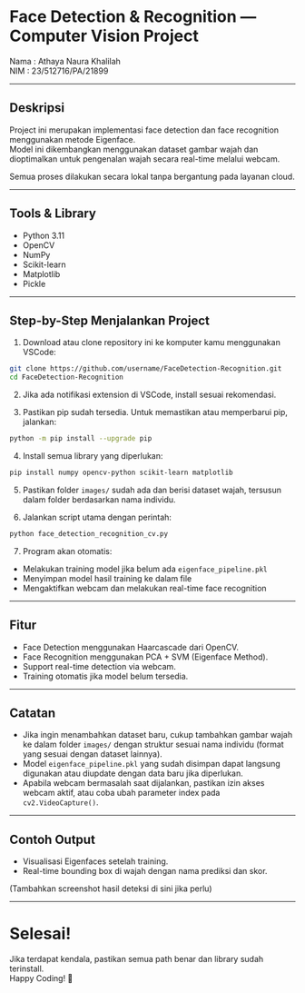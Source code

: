 # Face Detection & Recognition — Computer Vision Project

Nama : Athaya Naura Khalilah  
NIM : 23/512716/PA/21899

---

## Deskripsi
Project ini merupakan implementasi face detection dan face recognition menggunakan metode Eigenface.  
Model ini dikembangkan menggunakan dataset gambar wajah dan dioptimalkan untuk pengenalan wajah secara real-time melalui webcam.

Semua proses dilakukan secara lokal tanpa bergantung pada layanan cloud.

---

## Tools & Library
- Python 3.11
- OpenCV
- NumPy
- Scikit-learn
- Matplotlib
- Pickle

---
## Step-by-Step Menjalankan Project

1. Download atau clone repository ini ke komputer kamu menggunakan VSCode:
```bash
git clone https://github.com/username/FaceDetection-Recognition.git
cd FaceDetection-Recognition
```

2. Jika ada notifikasi extension di VSCode, install sesuai rekomendasi.

3. Pastikan pip sudah tersedia. Untuk memastikan atau memperbarui pip, jalankan:
```bash
python -m pip install --upgrade pip
```

4. Install semua library yang diperlukan:
```bash
pip install numpy opencv-python scikit-learn matplotlib
```

5. Pastikan folder `images/` sudah ada dan berisi dataset wajah, tersusun dalam folder berdasarkan nama individu.

6. Jalankan script utama dengan perintah:
```bash
python face_detection_recognition_cv.py
```

7. Program akan otomatis:
- Melakukan training model jika belum ada `eigenface_pipeline.pkl`
- Menyimpan model hasil training ke dalam file
- Mengaktifkan webcam dan melakukan real-time face recognition

---

## Fitur
- Face Detection menggunakan Haarcascade dari OpenCV.
- Face Recognition menggunakan PCA + SVM (Eigenface Method).
- Support real-time detection via webcam.
- Training otomatis jika model belum tersedia.

---

## Catatan
- Jika ingin menambahkan dataset baru, cukup tambahkan gambar wajah ke dalam folder `images/` dengan struktur sesuai nama individu (format yang sesuai dengan dataset lainnya).
- Model `eigenface_pipeline.pkl` yang sudah disimpan dapat langsung digunakan atau diupdate dengan data baru jika diperlukan.
- Apabila webcam bermasalah saat dijalankan, pastikan izin akses webcam aktif, atau coba ubah parameter index pada `cv2.VideoCapture()`.

---

## Contoh Output
- Visualisasi Eigenfaces setelah training.
- Real-time bounding box di wajah dengan nama prediksi dan skor.

(Tambahkan screenshot hasil deteksi di sini jika perlu)

---

# Selesai!

Jika terdapat kendala, pastikan semua path benar dan library sudah terinstall.  
Happy Coding! 🚀
